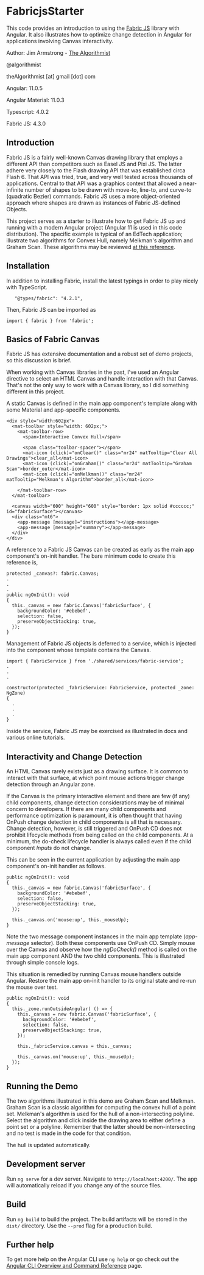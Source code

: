 # FabricjsStarter

This code provides an introduction to using the [Fabric JS](http://fabricjs.com/) library with Angular.  It also illustrates how to optimize change detection in Angular for applications involving Canvas interactivity.

Author:  Jim Armstrong - [The Algorithmist](https://www.linkedin.com/in/jimarmstrong/)

@algorithmist

theAlgorithmist [at] gmail [dot] com

Angular: 11.0.5

Angular Material: 11.0.3

Typescript: 4.0.2

Fabric JS: 4.3.0

## Introduction

Fabric JS is a fairly well-known Canvas drawing library that employs a different API than competitors such as Easel JS and Pixi JS.  The latter adhere very closely to the Flash drawing API that was established circa Flash 6.  That API was tried, true, and very well tested across thousands of applications.  Central to that API was a graphics context that allowed a near-infinite number of shapes to be drawn with move-to, line-to, and curve-to (quadratic Bezier) commands.  Fabric JS uses a more object-oriented approach where shapes are drawn as instances of Fabric JS-defined Objects.

This project serves as a starter to illustrate how to get Fabric JS up and running with a modern Angular project (Angular 11 is used in this code distribution).  The specific example is typical of an EdTech application; illustrate two algorithms for Convex Hull, namely Melkman's algorithm and Graham Scan.  These algorithms may be reviewed [at this reference](https://geomalgorithms.com/a12-_hull-3.html).

## Installation

In addition to installing Fabric, install the latest typings in order to play nicely with TypeScript.

```
   "@types/fabric": "4.2.1",
```

Then, Fabric JS can be imported as

```
import { fabric } from 'fabric';
```

## Basics of Fabric Canvas

Fabric JS has extensive documentation and a robust set of demo projects, so this discussion is brief.

When working with Canvas libraries in the past, I've used an Angular directive to select an HTML Canvas and handle interaction with that Canvas.  That's not the only way to work with a Canvas library, so I did something different in this project.

A static Canvas is defined in the main app component's template along with some Material and app-specific components.

```
<div style="width:602px">
  <mat-toolbar style="width: 602px;">
    <mat-toolbar-row>
      <span>Interactive Convex Hull</span>

      <span class="toolbar-spacer"></span>
      <mat-icon (click)="onClear()" class="mr24" matTooltip="Clear All Drawings">clear_all</mat-icon>
      <mat-icon (click)="onGraham()" class="mr24" matTooltip="Graham Scan">border_outer</mat-icon>
      <mat-icon (click)="onMelkman()" class="mr24" matTooltip="Melkman's Algorithm">border_all</mat-icon>

    </mat-toolbar-row>
  </mat-toolbar>

  <canvas width="600" height="600" style="border: 1px solid #cccccc;" id="fabricSurface"></canvas>
  <div class="mt6">
    <app-message [message]="instructions"></app-message>
    <app-message [message]="summary"></app-message>
  </div>
</div>
```

A reference to a Fabric JS Canvas can be created as early as the main app component's on-init handler.  The bare minimum code to create this reference is,

```
protected _canvas?: fabric.Canvas;
.
.
.
public ngOnInit(): void
{
  this._canvas = new fabric.Canvas('fabricSurface', {
    backgroundColor: '#ebebef',
    selection: false,
    preserveObjectStacking: true,
  });
}
```

Management of Fabric JS objects is deferred to a service, which is injected into the component whose template contains the Canvas.

```
import { FabricService } from './shared/services/fabric-service';
.
.
.

constructor(protected _fabricService: FabricService, protected _zone: NgZone)
{
  .
  .
  .
}
```

Inside the service, Fabric JS may be exercised as illustrated in docs and various online tutorials.


## Interactivity and Change Detection

An HTML Canvas rarely exists just as a drawing surface. It is common to interact with that surface, at which point mouse actions trigger change detection through an Angular zone.

If the Canvas is the primary interactive element and there are few (if any) child components, change detection considerations may be of minimal concern to developers.  If there are many child components and performance optimization is paramount, it is often thought that having OnPush change detection in child components is all that is necessary.  Change detection, however, is still triggered and OnPush CD does not prohibit lifecycle methods from being called on the child components.  At a minimum, the do-check lifecycle handler is always called even if the child component _Inputs_ do not change.

This can be seen in the current application by adjusting the main app component's on-init handler as follows.

```
public ngOnInit(): void
{
  this._canvas = new fabric.Canvas('fabricSurface', {
    backgroundColor: '#ebebef',
    selection: false,
    preserveObjectStacking: true,
  });
   
  this._canvas.on('mouse:up', this._mouseUp);
}
```

Note the two message component instances in the main app template (_app-message_ selector).  Both these components use OnPush CD.  Simply mouse over the Canvas and observe how the _ngDoCheck()_ method is called on the main app component AND the two child components.  This is illustrated through simple console logs.

This situation is remedied by running Canvas mouse handlers outside Angular.  Restore the main app on-init handler to its original state and re-run the mouse over test.

```
public ngOnInit(): void
{
  this._zone.runOutsideAngular( () => {
    this._canvas = new fabric.Canvas('fabricSurface', {
      backgroundColor: '#ebebef',
      selection: false,
      preserveObjectStacking: true,
    });

    this._fabricService.canvas = this._canvas;

    this._canvas.on('mouse:up', this._mouseUp);
  });
}
```

## Running the Demo

The two algorithms illustrated in this demo are Graham Scan and Melkman.  Graham Scan is a classic algorithm for computing the convex hull of a point set.  Melkman's algorithm is used for the hull of a non-intersecting polyline.  Select the algorithm and click inside the drawing area to either define a point set or a polyline.  Remember that the latter should be non-intersecting and no test is made in the code for that condition.

The hull is updated automatically.


## Development server

Run `ng serve` for a dev server. Navigate to `http://localhost:4200/`. The app will automatically reload if you change any of the source files.

## Build

Run `ng build` to build the project. The build artifacts will be stored in the `dist/` directory. Use the `--prod` flag for a production build.

## Further help

To get more help on the Angular CLI use `ng help` or go check out the [Angular CLI Overview and Command Reference](https://angular.io/cli) page.
